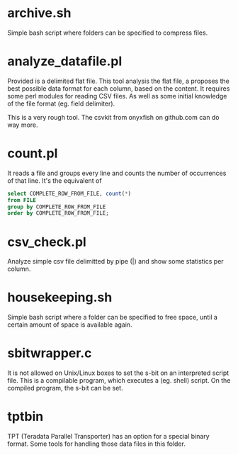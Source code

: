 archive.sh
==========
Simple bash script where folders can be specified to compress files.

analyze_datafile.pl
===================
Provided is a delimited flat file. This tool analysis the flat file, a proposes the best possible data format for each column, based on the content.
It requires some perl modules for reading CSV files. As well as some initial knowledge of the file format (eg. field delimiter).

This is a very rough tool. The csvkit from onyxfish on github.com can do way more.

count.pl
========
It reads a file and groups every line and counts the number of occurrences of that line.
It's the equivalent of

```sql
select COMPLETE_ROW_FROM_FILE, count(*)
from FILE
group by COMPLETE_ROW_FROM_FILE
order by COMPLETE_ROW_FROM_FILE;
```

csv_check.pl
============
Analyze simple csv file delimitted by pipe (|) and show some statistics per column.

housekeeping.sh
===============
Simple bash script where a folder can be specified to free space, until a certain amount of space is available again.

sbitwrapper.c
=============
It is not allowed on Unix/Linux boxes to set the s-bit on an interpreted script file.
This is a compilable program, which executes a (eg. shell) script. On the compiled program, the s-bit can be set.

tptbin
======
TPT (Teradata Parallel Transporter) has an option for a special binary format.
Some tools for handling those data files in this folder.
